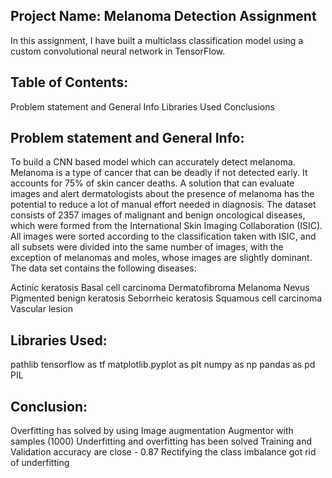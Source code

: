 ## Project Name: Melanoma Detection Assignment

In this assignment, I have built a multiclass classification model using a custom convolutional neural network in TensorFlow. 

## Table of Contents:

Problem statement and General Info
Libraries Used
Conclusions

## Problem statement and General Info: 

To build a CNN based model which can accurately detect melanoma. Melanoma is a type of cancer that can be deadly if not detected early. It accounts for 75% of skin cancer deaths. A solution that can evaluate images and alert dermatologists about the presence of melanoma has the potential to reduce a lot of manual effort needed in diagnosis.
The dataset consists of 2357 images of malignant and benign oncological diseases, which were formed from the International Skin Imaging Collaboration (ISIC). All images were sorted according to the classification taken with ISIC, and all subsets were divided into the same number of images, with the exception of melanomas and moles, whose images are slightly dominant.
The data set contains the following diseases:

Actinic keratosis
Basal cell carcinoma
Dermatofibroma
Melanoma
Nevus
Pigmented benign keratosis
Seborrheic keratosis
Squamous cell carcinoma
Vascular lesion

## Libraries Used:

pathlib
tensorflow as tf
matplotlib.pyplot as plt
numpy as np
pandas as pd
PIL

## Conclusion:

Overfitting has solved by using Image augmentation
Augmentor with samples (1000)
Underfitting and overfitting has been solved
Training and Validation accuracy are close - 0.87
Rectifying the class imbalance got rid of underfitting
